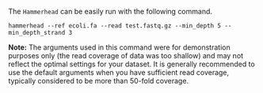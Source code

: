 The `Hammerhead` can be easily run with the following command.

```shell
hammerhead --ref ecoli.fa --read test.fastq.gz --min_depth 5 --min_depth_strand 3
```



**Note:** The arguments used in this command were for demonstration purposes only (the read coverage of  data was too shallow) and may not reflect the optimal settings for your dataset. It is generally recommended to use the default arguments when you have sufficient read coverage, typically considered to be more than 50-fold coverage.

